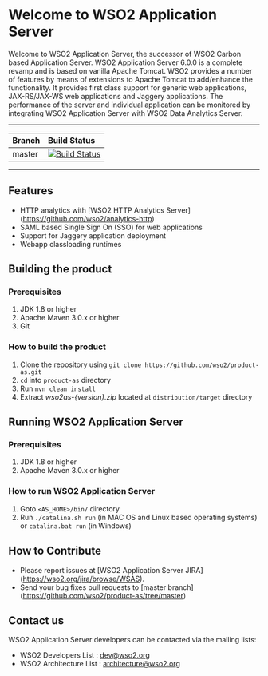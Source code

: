 # Welcome to WSO2 Application Server

Welcome to WSO2 Application Server, the successor of WSO2 Carbon based Application Server. WSO2 Application Server 6.0.0 is a complete revamp and is based on vanilla Apache Tomcat. WSO2 provides a number of features by means of extensions to Apache Tomcat to add/enhance the functionality. It provides first class support for generic web applications, JAX-RS/JAX-WS web applications and Jaggery applications. The performance of the server and individual application can be monitored by integrating WSO2 Application Server with WSO2 Data Analytics Server.

---

|  Branch | Build Status |
| :------------ |:-------------
| master      | [![Build Status](https://wso2.org/jenkins/job/product-as/badge/icon)](https://wso2.org/jenkins/job/product-as) |
---

## Features

* HTTP analytics with [WSO2 HTTP Analytics Server] (https://github.com/wso2/analytics-http)
* SAML based Single Sign On (SSO) for web applications
* Support for Jaggery application deployment
* Webapp classloading runtimes

## Building the product

### Prerequisites
1. JDK 1.8 or higher
2. Apache Maven 3.0.x or higher
3. Git

### How to build the product
1. Clone the repository using `git clone https://github.com/wso2/product-as.git`
2. `cd` into `product-as` directory
2. Run `mvn clean install`
3. Extract *wso2as-{version}.zip* located at `distribution/target` directory

## Running WSO2 Application Server

### Prerequisites
1. JDK 1.8 or higher
2. Apache Maven 3.0.x or higher

### How to run WSO2 Application Server
1. Goto `<AS_HOME>/bin/` directory
2. Run `./catalina.sh run` (in MAC OS and Linux based operating systems) or `catalina.bat run` (in Windows)

## How to Contribute
* Please report issues at [WSO2 Application Server JIRA] (https://wso2.org/jira/browse/WSAS).
* Send your bug fixes pull requests to [master branch] (https://github.com/wso2/product-as/tree/master)

## Contact us
WSO2 Application Server developers can be contacted via the mailing lists:

* WSO2 Developers List : dev@wso2.org
* WSO2 Architecture List : architecture@wso2.org
